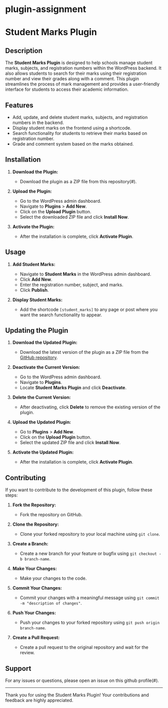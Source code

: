 # plugin-assignment
# Student Marks Plugin

## Description
The **Student Marks Plugin** is designed to help schools manage student marks, subjects, and registration numbers within the WordPress backend.
It also allows students to search for their marks using their registration number and view their grades along with a comment. 
This plugin streamlines the process of mark management and provides a user-friendly interface for students to access their academic information.

## Features
- Add, update, and delete student marks, subjects, and registration numbers in the backend.
- Display student marks on the frontend using a shortcode.
- Search functionality for students to retrieve their marks based on registration number.
- Grade and comment system based on the marks obtained.

## Installation

1. **Download the Plugin:**
    - Download the plugin as a ZIP file from this repository(#).

2. **Upload the Plugin:**
    - Go to the WordPress admin dashboard.
    - Navigate to **Plugins** > **Add New**.
    - Click on the **Upload Plugin** button.
    - Select the downloaded ZIP file and click **Install Now**.

3. **Activate the Plugin:**
    - After the installation is complete, click **Activate Plugin**.

## Usage

1. **Add Student Marks:**
    - Navigate to **Student Marks** in the WordPress admin dashboard.
    - Click **Add New**.
    - Enter the registration number, subject, and marks.
    - Click **Publish**.

2. **Display Student Marks:**
    - Add the shortcode `[student_marks]` to any page or post where you want the search functionality to appear.

## Updating the Plugin

1. **Download the Updated Plugin:**
    - Download the latest version of the plugin as a ZIP file from the [GitHub repository](#).

2. **Deactivate the Current Version:**
    - Go to the WordPress admin dashboard.
    - Navigate to **Plugins**.
    - Locate **Student Marks Plugin** and click **Deactivate**.

3. **Delete the Current Version:**
    - After deactivating, click **Delete** to remove the existing version of the plugin.

4. **Upload the Updated Plugin:**
    - Go to **Plugins** > **Add New**.
    - Click on the **Upload Plugin** button.
    - Select the updated ZIP file and click **Install Now**.

5. **Activate the Updated Plugin:**
    - After the installation is complete, click **Activate Plugin**.

## Contributing

If you want to contribute to the development of this plugin, follow these steps:

1. **Fork the Repository:**
    - Fork the repository on GitHub.

2. **Clone the Repository:**
    - Clone your forked repository to your local machine using `git clone`.

3. **Create a Branch:**
    - Create a new branch for your feature or bugfix using `git checkout -b branch-name`.

4. **Make Your Changes:**
    - Make your changes to the code.

5. **Commit Your Changes:**
    - Commit your changes with a meaningful message using `git commit -m "description of changes"`.

6. **Push Your Changes:**
    - Push your changes to your forked repository using `git push origin branch-name`.

7. **Create a Pull Request:**
    - Create a pull request to the original repository and wait for the review.

## Support
For any issues or questions, please open an issue on this github profile(#).

---

Thank you for using the Student Marks Plugin! Your contributions and feedback are highly appreciated.
